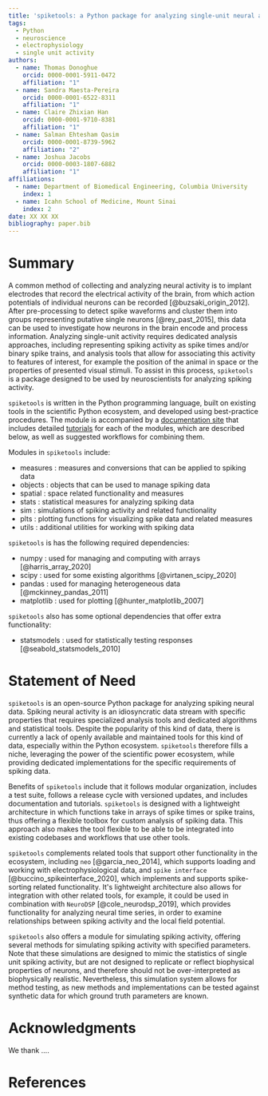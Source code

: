 ```yaml
---
title: 'spiketools: a Python package for analyzing single-unit neural activity'
tags:
  - Python
  - neuroscience
  - electrophysiology
  - single unit activity
authors:
  - name: Thomas Donoghue
    orcid: 0000-0001-5911-0472
    affiliation: "1"
  - name: Sandra Maesta-Pereira
    orcid: 0000-0001-6522-8311
    affiliation: "1"
  - name: Claire Zhixian Han
    orcid: 0000-0001-9710-8381
    affiliation: "1"
  - name: Salman Ehtesham Qasim
    orcid: 0000-0001-8739-5962
    affiliation: "2"
  - name: Joshua Jacobs
    orcid: 0000-0003-1807-6882
    affiliation: "1"
affiliations:
  - name: Department of Biomedical Engineering, Columbia University
    index: 1
  - name: Icahn School of Medicine, Mount Sinai
    index: 2
date: XX XX XX
bibliography: paper.bib
---
```


# Summary

A common method of collecting and analyzing neural activity is to implant electrodes that record the electrical activity of the brain, from which action potentials of individual neurons can be recorded [@buzsaki_origin_2012]. After pre-processing to detect spike waveforms and cluster them into groups representing putative single neurons [@rey_past_2015], this data can be used to investigate how neurons in the brain encode and process information. Analyzing single-unit activity requires dedicated analysis approaches, including representing spiking activity as spike times and/or binary spike trains, and analysis tools that allow for associating this activity to features of interest, for example the position of the animal in space or the properties of presented visual stimuli. To assist in this process, ``spiketools`` is a package designed to be used by neuroscientists for analyzing spiking activity.

``spiketools`` is written in the Python programming language, built on existing tools in the scientific Python ecosystem, and developed using best-practice procedures. The module is accompanied by a [documentation site](https://spiketools.github.io/) that includes detailed [tutorials](https://spiketools.github.io/spiketools/auto_tutorials/index.html) for each of the modules, which are described below, as well as suggested workflows for combining them.

Modules in ``spiketools`` include:

* measures : measures and conversions that can be applied to spiking data
* objects : objects that can be used to manage spiking data
* spatial : space related functionality and measures
* stats : statistical measures for analyzing spiking data
* sim : simulations of spiking activity and related functionality
* plts : plotting functions for visualizing spike data and related measures
* utils : additional utilities for working with spiking data

``spiketools`` is has the following required dependencies:

* numpy : used for managing and computing with arrays [@harris_array_2020]
* scipy : used for some existing algorithms [@virtanen_scipy_2020]
* pandas : used for managing heterogeneous data [@mckinney_pandas_2011]
* matplotlib : used for plotting [@hunter_matplotlib_2007]

``spiketools`` also has some optional dependencies that offer extra functionality:

* statsmodels : used for statistically testing responses [@seabold_statsmodels_2010]

# Statement of Need

``spiketools`` is an open-source Python package for analyzing spiking neural data. Spiking neural activity is an idiosyncratic data stream with specific properties that requires specialized analysis tools and dedicated algorithms and statistical tools. Despite the popularity of this kind of data, there is currently a lack of openly available and maintained tools for this kind of data, especially within the Python ecosystem. ``spiketools`` therefore fills a niche, leveraging the power of the scientific power ecosystem, while providing dedicated implementations for the specific requirements of spiking data.

Benefits of ``spiketools`` include that it follows modular organization, includes a test suite, follows a release cycle with versioned updates, and includes documentation and tutorials. ``spiketools`` is designed with a lightweight architecture in which functions take in arrays of spike times or spike trains, thus offering a flexible toolbox for custom analysis of spiking data. This approach also makes the tool flexible to be able to be integrated into existing codebases and workflows that use other tools.

``spiketools`` complements related tools that support other functionality in the ecosystem, including `neo` [@garcia_neo_2014], which supports loading and working with electrophysiological data, and `spike interface` [@buccino_spikeinterface_2020], which implements and supports spike-sorting related functionality. It's lightweight architecture also allows for integration with other related tools, for example, it could be used in combination with `NeuroDSP` [@cole_neurodsp_2019], which provides functionality for analyzing neural time series, in order to examine relationships between spiking activity and the local field potential.

``spiketools`` also offers a module for simulating spiking activity, offering several methods for simulating spiking activity with specified parameters. Note that these simulations are designed to mimic the statistics of single unit spiking activity, but are not designed to replicate or reflect biophysical properties of neurons, and therefore should not be over-interpreted as biophysically realistic. Nevertheless, this simulation system allows for method testing, as new methods and implementations can be tested against synthetic data for which ground truth parameters are known.

# Acknowledgments

We thank ....

# References